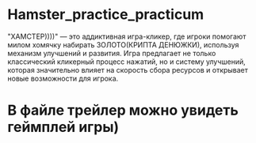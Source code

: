 # Hamster_practice_practicum
 
"ХАМСТЕР))))" — это аддиктивная игра-кликер, 
где игроки помогают милом хомячку набирать ЗОЛОТО(КРИПТА ДЕНЮЖКИ), 
используя механизм улучшений и развития. Игра предлагает не только классический кликерный процесс нажатий, 
но и систему улучшений, которая значительно влияет на скорость сбора ресурсов и открывает новые возможности для игрока.

# В файле трейлер можно увидеть геймплей игры)
